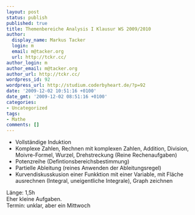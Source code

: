 ```yaml
---
layout: post
status: publish
published: true
title: Themenbereiche Analysis I Klausur WS 2009/2010
author:
  display_name: Markus Tacker
  login: m
  email: m@tacker.org
  url: http://tckr.cc/
author_login: m
author_email: m@tacker.org
author_url: http://tckr.cc/
wordpress_id: 92
wordpress_url: http://studium.coderbyheart.de/?p=92
date: '2009-12-02 10:51:16 +0100'
date_gmt: '2009-12-02 08:51:16 +0100'
categories:
- Uncategorized
tags:
- Mathe
comments: []
---
```

<ul>
<li>Vollständige Induktion</li>
<li>Komplexe Zahlen, Rechnen mit komplexen Zahlen, Addition, Division, Moivre-Formel, Wurzel, Drehstreckung (Reine Rechenaufgaben)</li>
<li>Potenzreihe (Defintionsbereichsbestimmung)</li>
<li>
Partielle Ableitung (reines Anwenden der Ableitungsregel)</li>
<li>Kurvendiskusskusion einer Funkktion mit einer Variable, mit Fläche ausrechnen (Integral, uneigentliche Integrale), Graph zeichnen</li>
</ul>
<p>Länge: 1,5h<br />
Eher kleine Aufgaben.<br />
Termin: unklar, aber ein Mittwoch</p>
